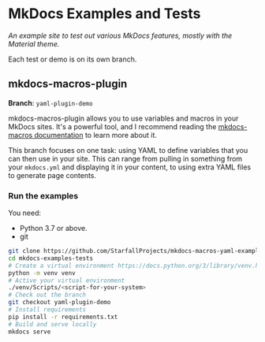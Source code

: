 # MkDocs Examples and Tests

_An example site to test out various MkDocs features, mostly with the Material theme._

Each test or demo is on its own branch.

## mkdocs-macros-plugin

**Branch**: `yaml-plugin-demo`

mkdocs-macros-plugin allows you to use variables and macros in your MkDocs sites. It's a powerful tool, and I recommend reading the [mkdocs-macros documentation](https://mkdocs-macros-plugin.readthedocs.io/en/latest/) to learn more about it.

This branch focuses on one task: using YAML to define variables that you can then use in your site. This can range from pulling in something from your `mkdocs.yml` and displaying it in your content, to using extra YAML files to generate page contents.

### Run the examples

You need:

* Python 3.7 or above.
* git

```sh
git clone https://github.com/StarfallProjects/mkdocs-macros-yaml-examples.git
cd mkdocs-examples-tests
# Create a virtual environment https://docs.python.org/3/library/venv.html
python -m venv venv
# Active your virtual environment
./venv/Scripts/<script-for-your-system>
# Check out the branch
git checkout yaml-plugin-demo
# Install requirements
pip install -r requirements.txt
# Build and serve locally
mkdocs serve
```
